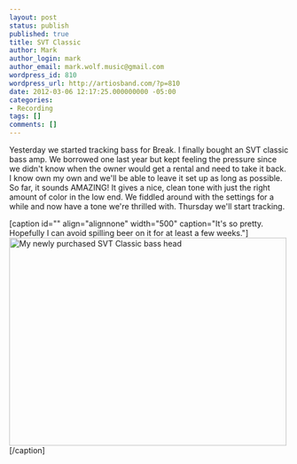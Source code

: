 ```yaml
---
layout: post
status: publish
published: true
title: SVT Classic
author: Mark
author_login: mark
author_email: mark.wolf.music@gmail.com
wordpress_id: 810
wordpress_url: http://artiosband.com/?p=810
date: 2012-03-06 12:17:25.000000000 -05:00
categories:
- Recording
tags: []
comments: []
---
```

Yesterday we started tracking bass for Break. I finally bought an SVT classic bass amp. We borrowed one last year but kept feeling the pressure since we didn't know when the owner would get a rental and need to take it back. I know own my own and we'll be able to leave it set up as long as possible. So far, it sounds AMAZING! It gives a nice, clean tone with just the right amount of color in the low end. We fiddled around with the settings for a while and now have a tone we're thrilled with. Thursday we'll start tracking.

[caption id="" align="alignnone" width="500" caption="It&#39;s so pretty. Hopefully I can avoid spilling beer on it for at least a few weeks."]<a href="http://artiosband.com/files/2012/03/wpid-IMG_20120305_224701.jpg"><img title="SVT Classic" src="http://artiosband.com/files/2012/03/wpid-IMG_20120305_224701.jpg" alt="My newly purchased SVT Classic bass head" width="500" height="375" /></a>[/caption]

&nbsp;
